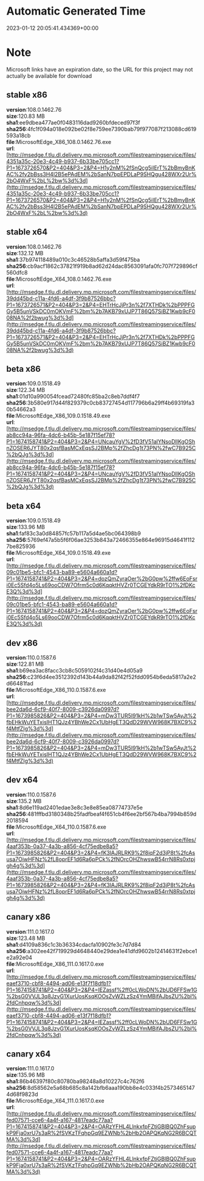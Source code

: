 # Automatic Generated Time
2023-01-12 20:05:41.434369+00:00

# Note
Microsoft links have an expiration date, so the URL for this project may not actually be available for download

## stable x86
**version**:108.0.1462.76  
**size**:120.83 MB  
**sha1**:ee9dbea477ae0f0483116dad9260bfdeced97f3f  
**sha256**:4fc1f094a018e092be02f8e759ee7390bab79f977087f213088cd619593a18cb  
**file**:MicrosoftEdge_X86_108.0.1462.76.exe  
**url**:[http://msedge.f.tlu.dl.delivery.mp.microsoft.com/filestreamingservice/files/4351a35c-20e3-4c49-b937-6b33be705cc1?P1=1673726570&P2=404&P3=2&P4=H1y2nM%2fSnQcg5iIErT%2bBmyBnKAC%2fy2bBss3H4l2B5ePAdEM%2bSanN7bpEPDLaP9SHQgu428WXr2Ur%2bO4WxF%2bL%2bw%3d%3d](http://msedge.f.tlu.dl.delivery.mp.microsoft.com/filestreamingservice/files/4351a35c-20e3-4c49-b937-6b33be705cc1?P1=1673726570&P2=404&P3=2&P4=H1y2nM%2fSnQcg5iIErT%2bBmyBnKAC%2fy2bBss3H4l2B5ePAdEM%2bSanN7bpEPDLaP9SHQgu428WXr2Ur%2bO4WxF%2bL%2bw%3d%3d)  

## stable x64
**version**:108.0.1462.76  
**size**:132.12 MB  
**sha1**:37b974118489a010c3c46528b5affa3d59f475ba  
**sha256**:cb9acf1862c37821f919b8ad62d24dac8563091afa0fc707f729896cf560dfc8  
**file**:MicrosoftEdge_X64_108.0.1462.76.exe  
**url**:[http://msedge.f.tlu.dl.delivery.mp.microsoft.com/filestreamingservice/files/39dd45bd-c11a-4fd6-a4df-3f9b87526bbc?P1=1673726571&P2=404&P3=2&P4=EHTrHcJjPr3n%2f7XTHDk%2bPPPFGGy5B5unVSkDC0mOKVmF%2bm%2b7AKB79xUJP7T86Q57SiBZ1Kwb9cF008NA%2f2bwug%3d%3d](http://msedge.f.tlu.dl.delivery.mp.microsoft.com/filestreamingservice/files/39dd45bd-c11a-4fd6-a4df-3f9b87526bbc?P1=1673726571&P2=404&P3=2&P4=EHTrHcJjPr3n%2f7XTHDk%2bPPPFGGy5B5unVSkDC0mOKVmF%2bm%2b7AKB79xUJP7T86Q57SiBZ1Kwb9cF008NA%2f2bwug%3d%3d)  

## beta x86
**version**:109.0.1518.49  
**size**:122.34 MB  
**sha1**:01d10a990054fcead72480fc85ba2c8eb7ddf4f7  
**sha256**:3b580e917d44f829379c0cb83727454d117796b6a29ff4b69319fa30b54662a3  
**file**:MicrosoftEdge_X86_109.0.1518.49.exe  
**url**:[http://msedge.f.tlu.dl.delivery.mp.microsoft.com/filestreamingservice/files/ab8cc94a-96fa-4dc6-b45b-5e187f15ef78?P1=1674158741&P2=404&P3=2&P4=UNcauYgV%2fD3fV51alYNsoDllKgOShnZOSER6JYT80x2qsfBasMCxEqsSJ2BMp%2fZhcDg1t73PN%2fwC7B925C%2bQJg%3d%3d](http://msedge.f.tlu.dl.delivery.mp.microsoft.com/filestreamingservice/files/ab8cc94a-96fa-4dc6-b45b-5e187f15ef78?P1=1674158741&P2=404&P3=2&P4=UNcauYgV%2fD3fV51alYNsoDllKgOShnZOSER6JYT80x2qsfBasMCxEqsSJ2BMp%2fZhcDg1t73PN%2fwC7B925C%2bQJg%3d%3d)  

## beta x64
**version**:109.0.1518.49  
**size**:133.96 MB  
**sha1**:faf83c3a0d84857fc57b117a5d4ae5bc064398b9  
**sha256**:5769ef47a5b5f6f06ae3253b843a72466355e864e96915d4641f1127be825936  
**file**:MicrosoftEdge_X64_109.0.1518.49.exe  
**url**:[http://msedge.f.tlu.dl.delivery.mp.microsoft.com/filestreamingservice/files/09c01be5-bfc1-4543-ba89-e5604a660a1d?P1=1674158741&P2=404&P3=2&P4=dozQmZyraOer%2bG0pw%2ffw6EoFsri0Ec5Sfd4o5Ls69ooCDW7Ofrm5c0d6KqqktHVZr0TCGEYdkR9rTO1%2fDKcE3Q%3d%3d](http://msedge.f.tlu.dl.delivery.mp.microsoft.com/filestreamingservice/files/09c01be5-bfc1-4543-ba89-e5604a660a1d?P1=1674158741&P2=404&P3=2&P4=dozQmZyraOer%2bG0pw%2ffw6EoFsri0Ec5Sfd4o5Ls69ooCDW7Ofrm5c0d6KqqktHVZr0TCGEYdkR9rTO1%2fDKcE3Q%3d%3d)  

## dev x86
**version**:110.0.1587.6  
**size**:122.81 MB  
**sha1**:b69ea3ac8facc3cb8c5059102f4c31d40e4d05a9  
**sha256**:c23f6d4ee3512392d143b44a9da82f42f52fdd0954b6eda5817a2e2d66481fad  
**file**:MicrosoftEdge_X86_110.0.1587.6.exe  
**url**:[http://msedge.f.tlu.dl.delivery.mp.microsoft.com/filestreamingservice/files/bee2da6d-6cf9-40f7-8009-c3926da0997d?P1=1673985826&P2=404&P3=2&P4=mDw3TUR5I91kH%2b1wTSw5AyJt%2fbEHkWuYETxisIHT1QJz4YBhWe2Cx1UbHgET3QdD29WVW968K7BXC9%2f4MtfZIg%3d%3d](http://msedge.f.tlu.dl.delivery.mp.microsoft.com/filestreamingservice/files/bee2da6d-6cf9-40f7-8009-c3926da0997d?P1=1673985826&P2=404&P3=2&P4=mDw3TUR5I91kH%2b1wTSw5AyJt%2fbEHkWuYETxisIHT1QJz4YBhWe2Cx1UbHgET3QdD29WVW968K7BXC9%2f4MtfZIg%3d%3d)  

## dev x64
**version**:110.0.1587.6  
**size**:135.2 MB  
**sha1**:8d6e119ad2401edae3e8c3e8e85ea08774737e5e  
**sha256**:481fffbd3180348b25fadfbeaf4f651cb4f6ee2bf567b4ba7994b859d2018594  
**file**:MicrosoftEdge_X64_110.0.1587.6.exe  
**url**:[http://msedge.f.tlu.dl.delivery.mp.microsoft.com/filestreamingservice/files/4aaf353b-0a37-4a3b-a856-4cf75edbe8a5?P1=1673985826&P2=404&P3=2&P4=fK3lAJRLRK9%2f8iqF2d3jP8t%2fcAsusa7OiwHFNz%2fL8oprEF1d6Ra6pPCk%2fNOrcOHZhwswB54rrN8Rs0xtpjgh4g%3d%3d](http://msedge.f.tlu.dl.delivery.mp.microsoft.com/filestreamingservice/files/4aaf353b-0a37-4a3b-a856-4cf75edbe8a5?P1=1673985826&P2=404&P3=2&P4=fK3lAJRLRK9%2f8iqF2d3jP8t%2fcAsusa7OiwHFNz%2fL8oprEF1d6Ra6pPCk%2fNOrcOHZhwswB54rrN8Rs0xtpjgh4g%3d%3d)  

## canary x86
**version**:111.0.1617.0  
**size**:123.48 MB  
**sha1**:d4109a836c1c3b36334cdacfa10902fe3c7d7d84  
**sha256**:a302ee42f719929d4648440e29dea1e41dfd9602b12414631f2ebce1e2a92e04  
**file**:MicrosoftEdge_X86_111.0.1617.0.exe  
**url**:[http://msedge.f.tlu.dl.delivery.mp.microsoft.com/filestreamingservice/files/eaef3710-cbf8-4494-ad06-e13f7f18dfb1?P1=1674158741&P2=404&P3=2&P4=IEZassf%2ff0cLWoDN%2bUD6FFSw1G%2bsG0VVJL3q8JzvG1XurUosKsqKOOsZvWZLzSz4YmMBifAJbsZU%2bl%2fdCnhpqw%3d%3d](http://msedge.f.tlu.dl.delivery.mp.microsoft.com/filestreamingservice/files/eaef3710-cbf8-4494-ad06-e13f7f18dfb1?P1=1674158741&P2=404&P3=2&P4=IEZassf%2ff0cLWoDN%2bUD6FFSw1G%2bsG0VVJL3q8JzvG1XurUosKsqKOOsZvWZLzSz4YmMBifAJbsZU%2bl%2fdCnhpqw%3d%3d)  

## canary x64
**version**:111.0.1617.0  
**size**:135.96 MB  
**sha1**:86b46397f80c80780ba98248a8d10227c4c762f6  
**sha256**:8d58562e5a68b685c8a142bfb6aaa190bb8e4c033f4b25734651474d68f9823d  
**file**:MicrosoftEdge_X64_111.0.1617.0.exe  
**url**:[http://msedge.f.tlu.dl.delivery.mp.microsoft.com/filestreamingservice/files/fed07571-cce6-4a4f-a167-4817eadc77aa?P1=1674158741&P2=404&P3=2&P4=OARzYFHL4LlnkxfpFZtiGBIBQ0ZhFsupkP9Fja0xrU7s3aR%2fSVKzTFqhpGq9EZWNb%2bHb2OAPQKqNG2R6BCQTMA%3d%3d](http://msedge.f.tlu.dl.delivery.mp.microsoft.com/filestreamingservice/files/fed07571-cce6-4a4f-a167-4817eadc77aa?P1=1674158741&P2=404&P3=2&P4=OARzYFHL4LlnkxfpFZtiGBIBQ0ZhFsupkP9Fja0xrU7s3aR%2fSVKzTFqhpGq9EZWNb%2bHb2OAPQKqNG2R6BCQTMA%3d%3d)  

